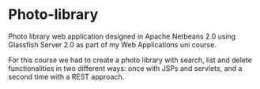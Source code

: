 # Photo-library
Photo library web application designed in Apache Netbeans 2.0 using Glassfish Server 2.0 as part of my Web Applications uni course.

For this course we had to create a photo library with search, list and delete functionalities in two different ways: once with JSPs and servlets,
and a second time with a REST approach.
